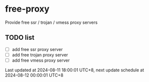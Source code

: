 
# free-proxy
Provide free ssr / trojan / vmess proxy servers


## TODO list
- [ ] add free ssr proxy server
- [ ] add free trojan proxy server
- [ ] add free vmess proxy server

Last updated at 2024-08-11 18:00:01 UTC+8, next update schedule at 2024-08-12 00:00:01 UTC+8

